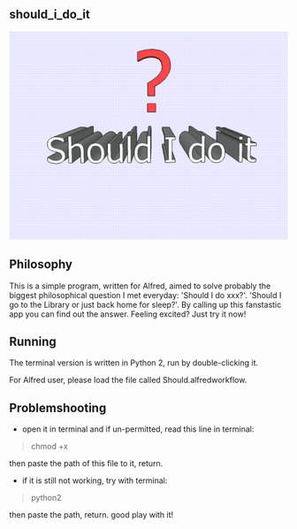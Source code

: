should_i_do_it
---

![should_i_do_it_logo](./logo.png)

## Philosophy
This is a simple program, written for Alfred, aimed to solve probably the biggest philosophical question I met everyday: 'Should I do xxx?'. 'Should I go to the Library or just back home for sleep?'. By calling up this fanstastic app you can find out the answer. Feeling excited? Just try it now!

## Running  
The terminal version is written in Python 2, run by double-clicking it.

For Alfred user, please load the file called Should.alfredworkflow.

## Problemshooting  
- open it in terminal and if un-permitted, read this line in terminal:
> chmod +x

then paste the path of this file to it, return.

- if it is still not working, try with terminal:
> python2 

then paste the path, return. good play with it!
